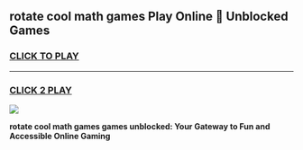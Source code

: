 
## rotate cool math games Play Online 👋 Unblocked Games
<h3>
<a href="https://news.freeplayer.one?title=rotate_cool_math_games&ref=17CMG">CLICK TO PLAY</a></h3>
<hr>

<h3>
<a href="https://news.freeplayer.one?title=rotate_cool_math_games&ref=17CMG">CLICK 2 PLAY</a>
  
</h3>

<a href="https://news.freeplayer.one?title=rotate_cool_math_games&ref=17CMG/"><img src="https://clearcache.store/games.png"></a>


**rotate cool math games games unblocked: Your Gateway to Fun and Accessible Online Gaming**
